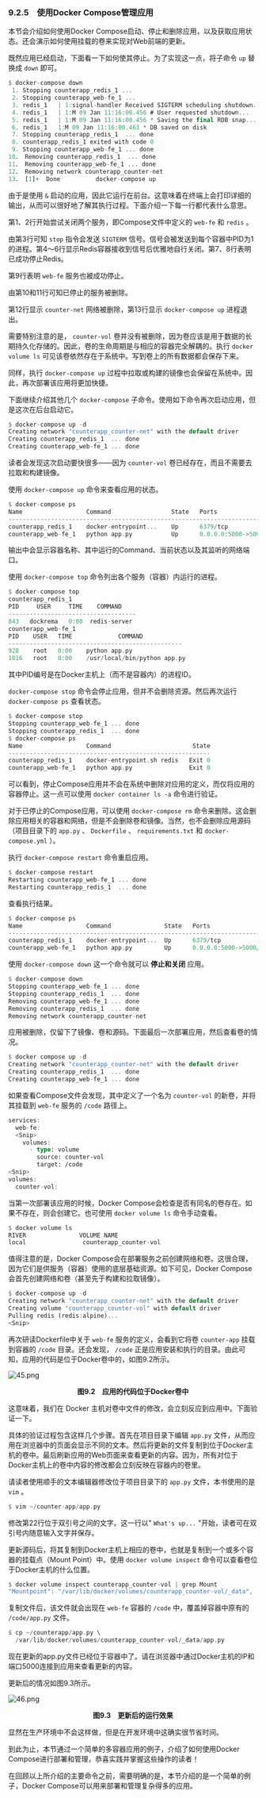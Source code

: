 ### 9.2.5　使用Docker Compose管理应用

本节会介绍如何使用Docker Compose启动、停止和删除应用，以及获取应用状态。还会演示如何使用挂载的卷来实现对Web前端的更新。

既然应用已经启动，下面看一下如何使其停止。为了实现这一点，将子命令 `up` 替换成 `down` 即可。

```rust
$ docker-compose down
 1. Stopping counterapp_redis_1 ...
 2. Stopping counterapp_web-fe_1 ...
 3. redis_1   | 1:signal-handler Received SIGTERM scheduling shutdown...
 4. redis_1   | 1:M 09 Jan 11:16:00.456 # User requested shutdown...
 5. redis_1   | 1:M 09 Jan 11:16:00.456 * Saving the final RDB snap... |
 6. redis_1   1:M 09 Jan 11:16:00.463 * DB saved on disk
 7. Stopping counterapp_redis_1  ... done
 8. counterapp_redis_1 exited with code 0
 9. Stopping counterapp_web-fe_1 ... done
10． Removing counterapp_redis_1  ... done
11． Removing counterapp_web-fe_1 ... done
12． Removing network counterapp_counter-net
13． [1]+  Done          docker-compose up
```

由于是使用 `&` 启动的应用，因此它运行在前台。这意味着在终端上会打印详细的输出，从而可以很好地了解其执行过程。下面介绍一下每一行都代表什么意思。

第1、2行开始尝试关闭两个服务，即Compose文件中定义的 `web-fe` 和 `redis` 。

由第3行可知 `stop` 指令会发送 `SIGTERM` 信号。信号会被发送到每个容器中PID为1的进程。第4～6行显示Redis容器接收到信号后优雅地自行关闭。第7、8行表明已成功停止Redis。

第9行表明 `web-fe` 服务也被成功停止。

由第10和11行可知已停止的服务被删除。

第12行显示 `counter-net` 网络被删除，第13行显示 `docker-compose up` 进程退出。

需要特别注意的是， `counter-vol` 卷并没有被删除，因为卷应该是用于数据的长期持久化存储的。因此，卷的生命周期是与相应的容器完全解耦的。执行 `docker volume ls` 可见该卷依然存在于系统中。写到卷上的所有数据都会保存下来。

同样，执行 `docker-compose up` 过程中拉取或构建的镜像也会保留在系统中。因此，再次部署该应用将更加快捷。

下面继续介绍其他几个 `docker-compose` 子命令。使用如下命令再次启动应用，但是这次在后台启动它。

```rust
$ docker-compose up -d
Creating network "counterapp_counter-net" with the default driver
Creating counterapp_redis_1  ... done
Creating counterapp_web-fe_1 ... done
```

读者会发现这次启动要快很多——因为 `counter-vol` 卷已经存在，而且不需要去拉取和构建镜像。

使用 `docker-compose up` 命令来查看应用的状态。

```rust
$ docker-compose ps
Name                  Command                 State   Ports
--------------------------------------------------------------------------
counterapp_redis_1    docker-entrypoint...    Up      6379/tcp
counterapp_web-fe_1   python app.py           Up      0.0.0.0:5000->5000/tcp
```

输出中会显示容器名称、其中运行的Command、当前状态以及其监听的网络端口。

使用 `docker-compose top` 命令列出各个服务（容器）内运行的进程。

```rust
$ docker-compose top
counterapp_redis_1
PID     USER     TIME    COMMAND
------------------------------------
843   dockrema   0:00  redis-server
counterapp_web-fe_1
PID    USER   TIME             COMMAND
-------------------------------------------------
928    root   0:00    python app.py
1016   root   0:00    /usr/local/bin/python app.py
```

其中PID编号是在Docker主机上（而不是容器内）的进程ID。

`docker-compose stop` 命令会停止应用，但并不会删除资源。然后再次运行 `docker-compose ps` 查看状态。

```rust
$ docker-compose stop
Stopping counterapp_web-fe_1 ... done
Stopping counterapp_redis_1  ... done
$ docker-compose ps
Name                  Command                       State
---------------------------------------------------------
counterapp_redis_1    docker-entrypoint.sh redis   Exit 0
counterapp_web-fe_1   python app.py                Exit 0
```

可以看到，停止Compose应用并不会在系统中删除对应用的定义，而仅将应用的容器停止。这一点可以使用 `docker container ls -a` 命令进行验证。

对于已停止的Compose应用，可以使用 `docker-compose rm` 命令来删除。这会删除应用相关的容器和网络，但是不会删除卷和镜像。当然，也不会删除应用源码（项目目录下的 `app.py` 、 `Dockerfile` 、 `requirements.txt` 和 `docker-compose.yml` ）。

执行 `docker-compose restart` 命令重启应用。

```rust
$ docker-compose restart
Restarting counterapp_web-fe_1 ... done
Restarting counterapp_redis_1  ... done
```

查看执行结果。

```rust
$ docker-compose ps
Name                  Command               State   Ports
--------------------------------------------------------------------------
counterapp_redis_1    docker-entrypoint...  Up      6379/tcp
counterapp_web-fe_1   python app.py         Up      0.0.0.0:5000->5000/tcp
```

使用 `docker-compose down` 这一个命令就可以 **停止和关闭** 应用。

```rust
$ docker-compose down
Stopping counterapp_web-fe_1 ... done
Stopping counterapp_redis_1  ... done
Removing counterapp_web-fe_1 ... done
Removing counterapp_redis_1  ... done
Removing network counterapp_counter-net
```

应用被删除，仅留下了镜像、卷和源码。下面最后一次部署应用，然后查看卷的情况。

```rust
$ docker compose up -d
Creating network "counterapp_counter-net" with the default driver
Creating counterapp_redis_1  ... done
Creating counterapp_web-fe_1 ... done
```

如果查看Compose文件会发现，其中定义了一个名为 `counter-vol` 的新卷，并将其挂载到 `web-fe` 服务的 `/code` 路径上。

```rust
services:
  web-fe:
  <Snip>
    volumes:
      - type: volume
        source: counter-vol
        target: /code
<Snip>
volumes:
  counter-vol:
```

当第一次部署该应用的时候，Docker Compose会检查是否有同名的卷存在。如果不存在，则会创建它。也可使用 `docker volume ls` 命令手动查看。

```rust
$ docker volume ls
RIVER               VOLUME NAME
local                counterapp_counter-vol
```

值得注意的是，Docker Compose会在部署服务之前创建网络和卷。这很合理，因为它们是供服务（容器）使用的底层基础资源。如下可见，Docker Compose会首先创建网络和卷（甚至先于构建和拉取镜像）。

```rust
$ docker-compose up -d
Creating network "counterapp_counter-net" with the default driver
Creating volume "counterapp_counter-vol" with default driver
Pulling redis (redis:alpine)...
<Snip>
```

再次研读Dockerfile中关于 `web-fe` 服务的定义，会看到它将卷 `counter-app` 挂载到容器的 `/code` 目录。还会发现， `/code` 正是应用安装和执行的目录。由此可知，应用的代码是位于Docker卷中的，如图9.2所示。

![45.png](./images/45.png)
<center class="my_markdown"><b class="my_markdown">图9.2　应用的代码位于Docker卷中</b></center>

这意味着，我们在 Docker 主机对卷中文件的修改，会立刻反应到应用中。下面验证一下。

具体的验证过程包含这样几个步骤。首先在项目目录下编辑 `app.py` 文件，从而应用在浏览器中的页面会显示不同的文本。然后将更新的文件复制到位于Docker主机的卷中。最后刷新应用的Web页面来查看更新的内容。因为，所有对位于Docker主机上的卷中内容的修改都会立刻反映在容器内的卷里。

请读者使用顺手的文本编辑器修改位于项目目录下的 `app.py` 文件，本书使用的是 `vim` 。

```rust
$ vim ~/counter-app/app.py
```

修改第22行位于双引号之间的文字。这一行以" `What's up...` "开始，读者可在双引号内随意输入文字并保存。

更新源码后，将其复制到Docker主机上相应的卷中，也就是复制到一个或多个容器的挂载点（Mount Point）中。使用 `docker volume inspect` 命令可以查看卷位于Docker主机的什么位置。

```rust
$ docker volume inspect counterapp_counter-vol | grep Mount
"Mountpoint": "/var/lib/docker/volumes/counterapp_counter-vol/_data",
```

复制文件后，该文件就会出现在 `web-fe` 容器的 `/code` 中，覆盖掉容器中原有的 `/code/app.py` 文件。

```rust
$ cp ~/counterapp/app.py \
  /var/lib/docker/volumes/counterapp_counter-vol/_data/app.py
```

现在更新的app.py文件已经位于容器中了。请在浏览器中通过Docker主机的IP和端口5000连接到应用来查看更新的内容。

更新后的情况如图9.3所示。

![46.png](./images/46.png)
<center class="my_markdown"><b class="my_markdown">图9.3　更新后的运行效果</b></center>

显然在生产环境中不会这样做，但是在开发环境中这确实很节省时间。

到此为止，本节通过一个简单的多容器应用的例子，介绍了如何使用Docker Compose进行部署和管理，恭喜实践并掌握这些操作的读者！

在回顾以上所介绍的主要命令之前，需要明确的是，本节介绍的是一个简单的例子，Docker Compose可以用来部署和管理复杂得多的应用。

